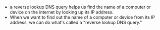 - a reverse lookup DNS query helps us find the name of a computer or device on the internet by looking up its IP address.
- When we want to find out the name of a computer or device from its IP address, we can do what's called a "reverse lookup DNS query."